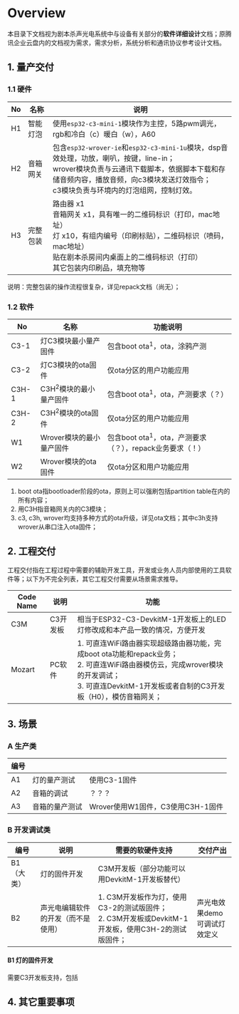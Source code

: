 # Overview

本目录下文档视为剧本杀声光电系统中与设备有关部分的**软件详细设计**文档；原腾讯企业云盘内的文档视为需求，需求分析，系统分析和通讯协议参考设计文档。



## 1. 量产交付

### 1.1 硬件

| No   | 名称     | 说明                                                         |
| ---- | -------- | ------------------------------------------------------------ |
| H1   | 智能灯泡 | 使用`esp32-c3-mini-1`模块作为主控，5路pwm调光，rgb和冷白（c）暖白（w），A60 |
| H2   | 音箱网关 | 包含`esp32-wrover-ie`和`esp32-c3-mini-1u`模块，dsp音效处理，功放，喇叭，按键，line-in；<br />wrover模块负责与云通讯下载脚本，依据脚本下载和存储音频内容，播放音频，向c3模块发送灯效指令；<br />c3模块负责与环境内的灯泡组网，控制灯效。 |
| H3   | 完整包装 | 路由器 x1<br />音箱网关 x1，具有唯一的二维码标识（打印，mac地址）<br />灯 x10，有组内编号（印刷标贴），二维码标识（喷码，mac地址）<br />贴在剧本杀房间内桌面上的二维码标识（打印）<br />其它包装内印刷品，填充物等 |

说明：完整包装的操作流程很复杂，详见repack文档（尚无）；



### 1.2 软件

| No    | 名称                              | 功能说明                                                     |
| ----- | --------------------------------- | ------------------------------------------------------------ |
| C3-1  | 灯C3模块最小量产固件              | 包含boot ota<sup>1</sup>，ota，涂鸦产测                      |
| C3-2  | 灯C3模块的ota固件                 | 仅ota分区的用户功能应用                                      |
| C3H-1 | C3H<sup>2</sup>模块的最小量产固件 | 包含boot ota<sup>1</sup>，ota，产测要求（？）                |
| C3H-2 | C3H<sup>2</sup>模块的ota固件      | 仅ota分区的用户功能应用                                      |
| W1    | Wrover模块的最小量产固件          | 包含boot ota<sup>1</sup>，ota，产测要求（？），repack业务要求（！） |
| W2    | Wrover模块的ota固件               | 仅ota分区和用户功能应用                                      |

1. boot ota指bootloader阶段的ota，原则上可以强刷包括partition table在内的所有内容；
2. 用C3H指音箱网关内的C3模块；
3. c3, c3h, wrover均支持多种方式的ota升级，详见ota文档；其中c3h支持wrover从串口注入ota固件；



## 2. 工程交付

工程交付指在工程过程中需要的辅助开发工具，开发或业务人员内部使用的工具软件等；以下为不完全列表，其它工程交付需要从场景需求推导。

| Code Name | 说明     | 功能                                                         |
| --------- | -------- | ------------------------------------------------------------ |
| C3M       | C3开发板 | 相当于ESP32-C3-DevkitM-1开发板上的LED灯修改成和本产品一致的情况，方便开发 |
| Mozart    | PC软件   | 1. 可直连WiFi路由器实现超级路由器功能，完成boot ota功能和repack业务；<br />2. 可直连WiFi路由器模仿云，完成wrover模块的开发调试；<br />3. 可直连DevkitM-1开发板或者自制的C3开发板（H0），模仿音箱网关； |



## 3. 场景

### A 生产类

| 编号 |                |                                   |
| ---- | -------------- | --------------------------------- |
| A1   | 灯的量产测试   | 使用C3-1固件                      |
| A2   | 音箱的调试     | ？？？                            |
| A3   | 音箱的量产测试 | Wrover使用W1固件，C3使用C3H-1固件 |

### B 开发调试类

| 编号       | 说明                               | 需要的软硬件支持                                             | 交付产出                           |
| ---------- | ---------------------------------- | ------------------------------------------------------------ | ---------------------------------- |
| B1（大类） | 灯的固件开发                       | C3M开发板（部分功能可以用DevkitM-1开发板替代）               |                                    |
| B2         | 声光电编辑软件的开发（而不是使用） | 1. C3M开发板作为灯，使用C3-2的测试版固件；<br />2. C3M开发板或DevkitM-1开发板，使用C3H-2的测试版固件； | 声光电效果demo<br />可调试灯效定义 |



#### B1 灯的固件开发

需要C3开发板支持，包括







## 4. 其它重要事项

